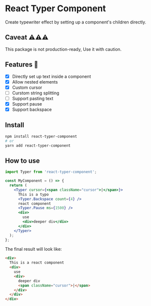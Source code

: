 # React Typer Component

Create typewriter effect by setting up a component's children directly.

## Caveat ⚠⚠⚠

This package is not production-ready, Use it with caution.

## Features 🎈

- [x] Directly set up text inside a component
- [x] Allow nested elements
- [x] Custom cursor
- [ ] Curstom string splitting
- [ ] Support pasting text
- [x] Support pause
- [x] Support backspace

## Install

```bash
npm install react-typer-component
# or
yarn add react-typer-component
```

## How to use

```jsx
import Typer from 'react-typer-component';

const MyComponent = () => {
  return (
    <Typer cursor={<span className="cursor">|</span>}>
      This is a typo
      <Typer.Backspace count={4} />
      react component
      <Typer.Pause ms={1500} />
      <div>
        use
        <div>deeper div</div>
      </div>
    </Typer>
  );
};
```

The final result will look like:

```html
<div>
  This is a react component
  <div>
    use
    <div>
      deeper div
      <span className="cursor">|</span>
    </div>
  </div>
</div>
```
